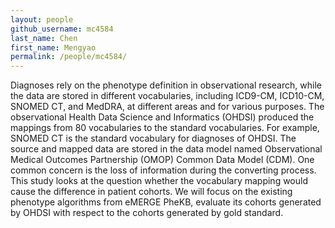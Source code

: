 ```yaml
---
layout: people
github_username: mc4584
last_name: Chen
first_name: Mengyao
permalink: /people/mc4584/
---
```


Diagnoses rely on the phenotype definition in observational research, while the data are stored in different vocabularies, including ICD9-CM, ICD10-CM, SNOMED CT, and MedDRA, at different areas and for various purposes. The observational Health Data Science and Informatics (OHDSI) produced the mappings from 80 vocabularies to the standard vocabularies. For example, SNOMED CT is the standard vocabulary for diagnoses of OHDSI. The source and mapped data are stored in the data model named Observational Medical Outcomes Partnership (OMOP) Common Data Model (CDM). One common concern is the loss of information during the converting process. This study looks at the question whether the vocabulary mapping would cause the difference in patient cohorts. We will focus on the existing phenotype algorithms from eMERGE PheKB, evaluate its cohorts generated by OHDSI with respect to the cohorts generated by gold standard.